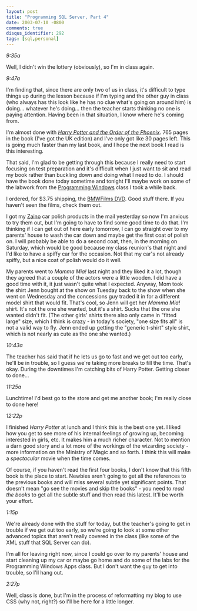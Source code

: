 ```yaml
---
layout: post
title: "Programming SQL Server, Part 4"
date: 2003-07-10 -0800
comments: true
disqus_identifier: 292
tags: [sql,personal]
---
```

*9:35a*

 Well, I didn't win the lottery (obviously), so I'm in class again.

 *9:47a*

 I'm finding that, since there are only two of us in class, it's
difficult to type things up during the lesson because if I'm typing and
the other guy in class (who always has this look like he has no clue
what's going on around him) is doing... whatever he's doing... then the
teacher starts thinking no one is paying attention. Having been in that
situation, I know where he's coming from.

 I'm almost done with [*Harry Potter and the Order of the
Phoenix*](http://www.amazon.com/exec/obidos/ASIN/043935806X/mhsvortex).
765 pages in the book (I've got the UK edition) and I've only got like
30 pages left. This is going much faster than my last book, and I hope
the next book I read is this interesting.

 That said, I'm glad to be getting through this because I really need to
start focusing on test preparation and it's difficult when I just want
to sit and read my book rather than buckling down and doing what I need
to do. I should have the book done today sometime and tonight I'll maybe
work on some of the labwork from the [Programming
Windows](/archive/2003/06/23/windows-apps-part-1.aspx) class I took a
while back.

 I ordered, for \$3.75 shipping, the [BMWFilms
DVD](http://usa.bmwfilms.com/clap.asp?template=dvdlanding&country=usa&film=).
Good stuff there. If you haven't seen the films, check them out.

 I got my [Zaino](http://www.zainobros.com) car polish products in the
mail yesterday so now I'm anxious to try them out, but I'm going to have
to find some good time to do that. I'm thinking if I can get out of here
early tomorrow, I can go straight over to my parents' house to wash the
car down and maybe get the first coat of polish on. I will probably be
able to do a second coat, then, in the morning on Saturday, which would
be good because my class reunion's that night and I'd like to have a
spiffy car for the occasion. Not that my car's not already spiffy, but a
nice coat of polish would do it well.

 My parents went to *Mamma Mia!* last night and they liked it a lot,
though they agreed that a couple of the actors were a little wooden. I
did have a good time with it, it just wasn't quite what I expected.
Anyway, Mom took the shirt Jenn bought at the show on Tuesday back to
the show when she went on Wednesday and the concessions guy traded it in
for a different model shirt that would fit. That's cool, so Jenn will
get her *Mamma Mia!* shirt. It's not the one she wanted, but it's a
shirt. Sucks that the one she wanted didn't fit. (The other girls'
shirts there also only came in "fitted large" size, which I think is
crazy - in today's society, "one size fits all" is not a valid way to
fly. Jenn ended up getting the "generic t-shirt" style shirt, which is
not nearly as cute as the one she wanted.)

 *10:43a*

 The teacher has said that if he lets us go to fast and we get out too
early, he'll be in trouble, so I guess we're taking more breaks to fill
the time. That's okay. During the downtimes I'm catching bits of Harry
Potter. Getting closer to done...

 *11:25a*

 Lunchtime! I'd best go to the store and get me another book; I'm really
close to done here!

 *12:22p*

 I finished *Harry Potter* at lunch and I think this is the best one
yet. I liked how you get to see more of his internal feelings of growing
up, becoming interested in girls, etc. It makes him a much richer
character. Not to mention a darn good story and a lot more of the
workings of the wizarding society - more information on the Ministry of
Magic and so forth. I think this will make a *spectacular* movie when
the time comes.

 Of course, if you haven't read the first four books, I don't know that
this fifth book is the place to start. Newbies aren't going to get all
the references to the previous books and will miss several subtle yet
significant points. That doesn't mean "go see the movies and skip the
books" - you need to *read the books* to get all the subtle stuff and
then read this latest. It'll be worth your effort.

 *1:15p*

 We're already done with the stuff for today, but the teacher's going to
get in trouble if we get out too early, so we're going to look at some
other advanced topics that aren't really covered in the class (like some
of the XML stuff that SQL Server can do).

 I'm all for leaving right now, since I could go over to my parents'
house and start cleaning up my car or maybe go home and do some of the
labs for the Programming Windows Apps class. But I don't want the guy to
get into trouble, so I'll hang out.

 *2:27p*

 Well, class is done, but I'm in the process of reformatting my blog to
use CSS (why not, right?) so I'll be here for a little longer.
